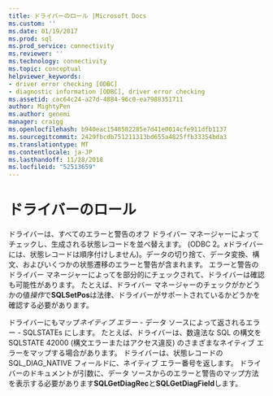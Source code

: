 ```yaml
---
title: ドライバーのロール |Microsoft Docs
ms.custom: ''
ms.date: 01/19/2017
ms.prod: sql
ms.prod_service: connectivity
ms.reviewer: ''
ms.technology: connectivity
ms.topic: conceptual
helpviewer_keywords:
- driver error checking [ODBC]
- diagnostic information [ODBC], driver error checking
ms.assetid: cac64c24-a27d-4884-96c0-ea7988351711
author: MightyPen
ms.author: genemi
manager: craigg
ms.openlocfilehash: b940eac1548582285e7d41e0014cfe911dfb1137
ms.sourcegitcommit: 2429fbcdb751211313bd655a4825ffb33354bda3
ms.translationtype: MT
ms.contentlocale: ja-JP
ms.lasthandoff: 11/28/2018
ms.locfileid: "52513659"
---
```

# <a name="role-of-the-driver"></a>ドライバーのロール
ドライバーは、すべてのエラーと警告のオフ ドライバー マネージャーによってチェックし、生成される状態レコードを並べ替えます。 (ODBC 2。*x*ドライバーには、状態レコードは順序付けしません)。データの切り捨て、データ変換、構文、およびいくつかの状態遷移のエラーと警告が含まれます。 エラーと警告のドライバー マネージャーによってを部分的にチェックされて、ドライバーは確認も可能性があります。 たとえば、ドライバー マネージャーのチェックがかどうかの値*操作*で**SQLSetPos**は法律、ドライバーがサポートされているかどうかを確認する必要があります。  
  
 ドライバーにもマップ*ネイティブ エラー* - データ ソースによって返されるエラー - SQLSTATEs にします。 たとえば、ドライバーは、数違法な SQL の構文を SQLSTATE 42000 (構文エラーまたはアクセス違反) のさまざまなネイティブ エラーをマップする場合があります。 ドライバーは、状態レコードの SQL_DIAG_NATIVE フィールドに、ネイティブ エラー番号を返します。 ドライバーのドキュメントが引数に、データ ソースからのエラーと警告のマップ方法を表示する必要があります**SQLGetDiagRec**と**SQLGetDiagField**します。
